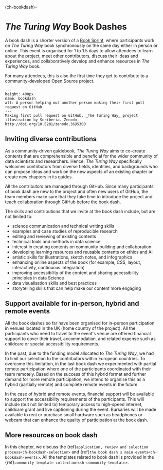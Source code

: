 (ch-bookdash)=
# _The Turing Way_ Book Dashes

A book dash is a shorter version of a [Book Sprint](https://en.wikipedia.org/wiki/Book_sprint), where participants work on _The Turing Way_ book synchronously on the same day either in person or online.
This event is organised for 1 to 1.5 days to allow attendees to learn about the project, meet other contributors, discuss their ideas and experiences, and collaboratively develop and enhance resources in _The Turing Way_ book.

For many attendees, this is also the first time they get to contribute to a community-developed Open Source project.

```{figure} ../figures/bookdash.png
---
height: 400px
name: bookdash
alt: A person helping out another person making their first pull request on GitHub
---
Making first pull request on GitHub. _The Turing Way_ project illustration by Scriberia. Zenodo. http://doi.org/10.5281/zenodo.3695300
```

## Inviting diverse contributions

As a community-driven guidebook, _The Turing Way_ aims to co-create contents that are comprehensible and beneficial for the wider community of data scientists and researchers.
Hence, _The Turing Way_ specifically welcomes contributors from diverse fields, identities, and backgrounds who can propose ideas and work on the new aspects of an existing chapter or create new chapters in its guides.

All the contributors are managed through GitHub.
Since many participants of book dash are new to the project and often new users of GitHub, the team members make sure that they take time to introduce the project and teach collaboration through GitHub before the book dash.

The skills and contributions that we invite at the book dash include, but are not limited to:

- science communication and technical writing skills
- examples and case studies of reproducible research
- editing and reviewing of existing contents
- technical tools and methods in data science
- interest in creating contents on community building and collaboration
- developing learning resources and reusable contents on ethics and AI
- artistic skills for illustrations, sketch notes, and infographics
- enhancing online aspects of the book (for example, CSS, layout, interactivity, continuous integration)
- improving accessibility of the content and sharing accessibility principles in data Science
- data visualisation skills and best practices
- storytelling skills that can help make our content more engaging

## Support available for in-person, hybrid and remote events

All the book dashes so far have been organised for in-person participation in venues located in the UK (home country of the project).
All the participants who need to travel to the event's venue are offered financial support to cover their travel, accommodation, and related expense such as childcare or special accessibility requirements.

In the past, due to the funding model allocated to _The Turing Way_, we had to limit our selection to the contributors within European countries.
To overcome this limitation, in the last book dash we experimented with partial remote participation where one of the participants coordinated with their team remotely.
Based on the success of this hybrid format and further demand for more remote participation, we intend to organise this as a hybrid (partially remote) and complete remote events in the future.

In the case of hybrid and remote events, financial support will be available to support the accessibility requirements of the participants.
This will include (but not limited to) temporary access to high-speed internet, childcare grant and live captioning during the event.
Bursaries will be made available to rent or purchase small hardware such as headphones or webcam that can enhance the quality of participation at the book dash.

## More resources on book dash

In this chapter, we discuss the {ref}`application, review and selection process<ch-bookdash-selection>` and {ref}`the book dash's main events<ch-bookdash-events>`.
All the templates related to book dash is provided in the {ref}`community template collection<sh-community-template>`.
